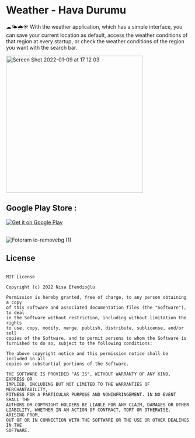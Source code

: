 # Weather - Hava Durumu

☁🌤🌧☀ With the weather application, which has a simple interface, you can save your current location as default, access the weather conditions of that region at every startup, or check the weather conditions of the region you want with the search bar.


<img width="375" alt="Screen Shot 2022-01-09 at 17 12 03" src="https://user-images.githubusercontent.com/48391281/156884227-6f862a1e-4a34-4723-8be8-54993c7d1a1a.png">

## Google Play Store :

[![Get it on Google Play](https://play.google.com/intl/en_us/badges/images/badge_new.png)](https://play.google.com/store/apps/details?id=com.nisaefendioglu.weather&hl=tr)<br>
<br>

![Fotoram io-removebg (1)](https://user-images.githubusercontent.com/48391281/156886094-a8476f30-6947-4c8e-9f73-f6b3c050dd48.png)


## License
```

MIT License

Copyright (c) 2022 Nisa Efendioğlu

Permission is hereby granted, free of charge, to any person obtaining a copy
of this software and associated documentation files (the "Software"), to deal
in the Software without restriction, including without limitation the rights
to use, copy, modify, merge, publish, distribute, sublicense, and/or sell
copies of the Software, and to permit persons to whom the Software is
furnished to do so, subject to the following conditions:

The above copyright notice and this permission notice shall be included in all
copies or substantial portions of the Software.

THE SOFTWARE IS PROVIDED "AS IS", WITHOUT WARRANTY OF ANY KIND, EXPRESS OR
IMPLIED, INCLUDING BUT NOT LIMITED TO THE WARRANTIES OF MERCHANTABILITY,
FITNESS FOR A PARTICULAR PURPOSE AND NONINFRINGEMENT. IN NO EVENT SHALL THE
AUTHORS OR COPYRIGHT HOLDERS BE LIABLE FOR ANY CLAIM, DAMAGES OR OTHER
LIABILITY, WHETHER IN AN ACTION OF CONTRACT, TORT OR OTHERWISE, ARISING FROM,
OUT OF OR IN CONNECTION WITH THE SOFTWARE OR THE USE OR OTHER DEALINGS IN THE
SOFTWARE.




